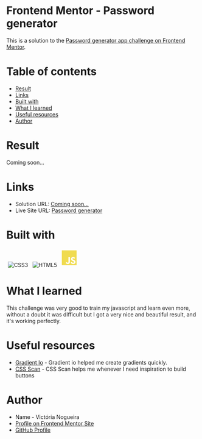 # Frontend Mentor - Password generator

This is a solution to the [Password generator app challenge on Frontend Mentor](https://www.frontendmentor.io/challenges/password-generator-app-Mr8CLycqjh).

# Table of contents

- [Result](#result)
- [Links](#links)
- [Built with](#built-with)
- [What I learned](#what-i-learned)
- [Useful resources](#useful-resources)
- [Author](#author)

# Result

Coming soon...

# Links

- Solution URL: [Coming soon...]()
- Live Site URL: [Password generator](https://victoriamnx.github.io/Password-Generator/)

# Built with

<img src="https://i.ibb.co/bLF1P6n/css-3.png" alt="CSS3" height="40" style="vertical-align:down; margin:4px"></a>
<img src="https://i.ibb.co/Ch4SDLV/html-1.png" alt="HTML5" height="40" style="vertical-align:down; margin:4px"></a>
<img src="https://raw.githubusercontent.com/devicons/devicon/master/icons/javascript/javascript-plain.svg" alt="JavaScript" height="40" style="vertical-align:down; margin:4px">

# What I learned

This challenge was very good to train my javascript and learn even more, without a doubt it was difficult but I got a very nice and beautiful result, and it's working perfectly.

# Useful resources

- [Gradient Io](https://cssgradient.io/) - Gradient io helped me create gradients quickly.
- [CSS Scan](https://getcssscan.com/css-buttons-examples) - CSS Scan helps me whenever I need inspiration to build buttons

# Author

- Name - Victória Nogueira
- [Profile on Frontend Mentor Site](https://www.frontendmentor.io/profile/victoriamnx)
- [GitHub Profile](https://github.com/victoriamnx)
